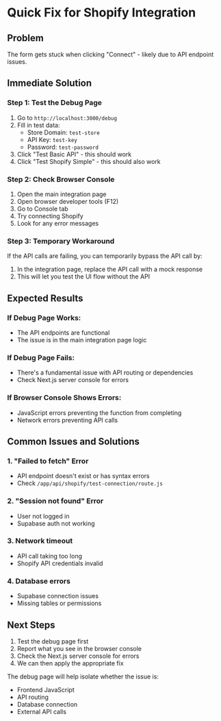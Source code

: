 # Quick Fix for Shopify Integration

## Problem
The form gets stuck when clicking "Connect" - likely due to API endpoint issues.

## Immediate Solution

### Step 1: Test the Debug Page
1. Go to `http://localhost:3000/debug`
2. Fill in test data:
   - Store Domain: `test-store`
   - API Key: `test-key`
   - Password: `test-password`
3. Click "Test Basic API" - this should work
4. Click "Test Shopify Simple" - this should also work

### Step 2: Check Browser Console
1. Open the main integration page
2. Open browser developer tools (F12)
3. Go to Console tab
4. Try connecting Shopify
5. Look for any error messages

### Step 3: Temporary Workaround
If the API calls are failing, you can temporarily bypass the API call by:

1. In the integration page, replace the API call with a mock response
2. This will let you test the UI flow without the API

## Expected Results

### If Debug Page Works:
- The API endpoints are functional
- The issue is in the main integration page logic

### If Debug Page Fails:
- There's a fundamental issue with API routing or dependencies
- Check Next.js server console for errors

### If Browser Console Shows Errors:
- JavaScript errors preventing the function from completing
- Network errors preventing API calls

## Common Issues and Solutions

### 1. "Failed to fetch" Error
- API endpoint doesn't exist or has syntax errors
- Check `/app/api/shopify/test-connection/route.js`

### 2. "Session not found" Error
- User not logged in
- Supabase auth not working

### 3. Network timeout
- API call taking too long
- Shopify API credentials invalid

### 4. Database errors
- Supabase connection issues
- Missing tables or permissions

## Next Steps

1. Test the debug page first
2. Report what you see in the browser console
3. Check the Next.js server console for errors
4. We can then apply the appropriate fix

The debug page will help isolate whether the issue is:
- Frontend JavaScript
- API routing
- Database connection
- External API calls
